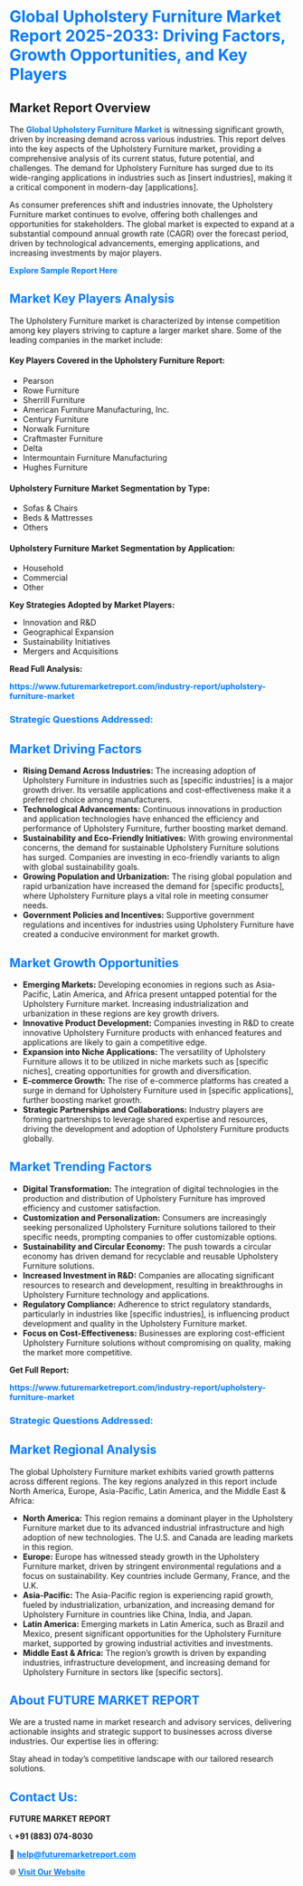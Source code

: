 <h1 style="color: #007BFF;">Global Upholstery Furniture Market Report 2025-2033: Driving Factors, Growth Opportunities, and Key Players</h1>

<section id="overview">
<h2>Market Report Overview</h2>
<p>The <a href="https://www.futuremarketreport.com/industry-report/upholstery-furniture-market" style="color: #007BFF; text-decoration: none;"><strong>Global Upholstery Furniture Market</strong></a> is witnessing significant growth, driven by increasing demand across various industries. This report delves into the key aspects of the Upholstery Furniture market, providing a comprehensive analysis of its current status, future potential, and challenges. The demand for Upholstery Furniture has surged due to its wide-ranging applications in industries such as [insert industries], making it a critical component in modern-day [applications].</p>
<p>As consumer preferences shift and industries innovate, the Upholstery Furniture market continues to evolve, offering both challenges and opportunities for stakeholders. The global market is expected to expand at a substantial compound annual growth rate (CAGR) over the forecast period, driven by technological advancements, emerging applications, and increasing investments by major players.</p>
</section>

<section id="overview">
<p><a href="https://www.futuremarketreport.com/request-sample/reportId=52620" style="color: #007BFF; text-decoration: none;"><strong>Explore Sample Report Here</strong></a></p>
</section>

<section id="key-players">
<h2 style="color: #007BFF;">Market Key Players Analysis</h2>
<p>The Upholstery Furniture market is characterized by intense competition among key players striving to capture a larger market share. Some of the leading companies in the market include:</p>
<h4>Key Players Covered in the Upholstery Furniture Report:</h4>
<ul><li>Pearson</li><li>Rowe Furniture</li><li>Sherrill Furniture</li><li>American Furniture Manufacturing, Inc.</li><li>Century Furniture</li><li>Norwalk Furniture</li><li>Craftmaster Furniture</li><li>Delta</li><li>Intermountain Furniture Manufacturing</li><li>Hughes Furniture</li></ul>
<h4>Upholstery Furniture Market Segmentation by Type:</h4>
<ul><li>Sofas &amp; Chairs</li><li>Beds &amp; Mattresses</li><li>Others</li></ul>

<h4>Upholstery Furniture Market Segmentation by Application:</h4>
<ul><li>Household</li><li>Commercial</li><li>Other</li></ul>
<p><strong>Key Strategies Adopted by Market Players:</strong></p>
<ul>
<li>Innovation and R&D</li>
<li>Geographical Expansion</li>
<li>Sustainability Initiatives</li>
<li>Mergers and Acquisitions</li>
</ul>
</section>

<section>
<p><strong>Read Full Analysis: </strong></p><a href="https://www.futuremarketreport.com/industry-report/upholstery-furniture-market" style="color: #007BFF; text-decoration: none;"><strong>https://www.futuremarketreport.com/industry-report/upholstery-furniture-market</strong></a>
<h3 style="color: #007BFF;">Strategic Questions Addressed:</h3>
</section>

<section id="driving-factors">
<h2 style="color: #007BFF;">Market Driving Factors</h2>
<ul>
<li><strong>Rising Demand Across Industries:</strong> The increasing adoption of Upholstery Furniture in industries such as [specific industries] is a major growth driver. Its versatile applications and cost-effectiveness make it a preferred choice among manufacturers.</li>
<li><strong>Technological Advancements:</strong> Continuous innovations in production and application technologies have enhanced the efficiency and performance of Upholstery Furniture, further boosting market demand.</li>
<li><strong>Sustainability and Eco-Friendly Initiatives:</strong> With growing environmental concerns, the demand for sustainable Upholstery Furniture solutions has surged. Companies are investing in eco-friendly variants to align with global sustainability goals.</li>
<li><strong>Growing Population and Urbanization:</strong> The rising global population and rapid urbanization have increased the demand for [specific products], where Upholstery Furniture plays a vital role in meeting consumer needs.</li>
<li><strong>Government Policies and Incentives:</strong> Supportive government regulations and incentives for industries using Upholstery Furniture have created a conducive environment for market growth.</li>
</ul>
</section>

<section id="growth-opportunities">
<h2 style="color: #007BFF;">Market Growth Opportunities</h2>
<ul>
<li><strong>Emerging Markets:</strong> Developing economies in regions such as Asia-Pacific, Latin America, and Africa present untapped potential for the Upholstery Furniture market. Increasing industrialization and urbanization in these regions are key growth drivers.</li>
<li><strong>Innovative Product Development:</strong> Companies investing in R&D to create innovative Upholstery Furniture products with enhanced features and applications are likely to gain a competitive edge.</li>
<li><strong>Expansion into Niche Applications:</strong> The versatility of Upholstery Furniture allows it to be utilized in niche markets such as [specific niches], creating opportunities for growth and diversification.</li>
<li><strong>E-commerce Growth:</strong> The rise of e-commerce platforms has created a surge in demand for Upholstery Furniture used in [specific applications], further boosting market growth.</li>
<li><strong>Strategic Partnerships and Collaborations:</strong> Industry players are forming partnerships to leverage shared expertise and resources, driving the development and adoption of Upholstery Furniture products globally.</li>
</ul>
</section>

<section id="trending-factors">
<h2 style="color: #007BFF;">Market Trending Factors</h2>
<ul>
<li><strong>Digital Transformation:</strong> The integration of digital technologies in the production and distribution of Upholstery Furniture has improved efficiency and customer satisfaction.</li>
<li><strong>Customization and Personalization:</strong> Consumers are increasingly seeking personalized Upholstery Furniture solutions tailored to their specific needs, prompting companies to offer customizable options.</li>
<li><strong>Sustainability and Circular Economy:</strong> The push towards a circular economy has driven demand for recyclable and reusable Upholstery Furniture solutions.</li>
<li><strong>Increased Investment in R&D:</strong> Companies are allocating significant resources to research and development, resulting in breakthroughs in Upholstery Furniture technology and applications.</li>
<li><strong>Regulatory Compliance:</strong> Adherence to strict regulatory standards, particularly in industries like [specific industries], is influencing product development and quality in the Upholstery Furniture market.</li>
<li><strong>Focus on Cost-Effectiveness:</strong> Businesses are exploring cost-efficient Upholstery Furniture solutions without compromising on quality, making the market more competitive.</li>
</ul>
</section>

<section>
<p><strong>Get Full Report: </strong></p><a href="https://www.futuremarketreport.com/industry-report/upholstery-furniture-market" style="color: #007BFF; text-decoration: none;"><strong>https://www.futuremarketreport.com/industry-report/upholstery-furniture-market</strong></a>
<h3 style="color: #007BFF;">Strategic Questions Addressed:</h3>
</section>


<section id="regional-analysis">
<h2 style="color: #007BFF;">Market Regional Analysis</h2>
<p>The global Upholstery Furniture market exhibits varied growth patterns across different regions. The key regions analyzed in this report include North America, Europe, Asia-Pacific, Latin America, and the Middle East & Africa:</p>
<ul>
<li><strong>North America:</strong> This region remains a dominant player in the Upholstery Furniture market due to its advanced industrial infrastructure and high adoption of new technologies. The U.S. and Canada are leading markets in this region.</li>
<li><strong>Europe:</strong> Europe has witnessed steady growth in the Upholstery Furniture market, driven by stringent environmental regulations and a focus on sustainability. Key countries include Germany, France, and the U.K.</li>
<li><strong>Asia-Pacific:</strong> The Asia-Pacific region is experiencing rapid growth, fueled by industrialization, urbanization, and increasing demand for Upholstery Furniture in countries like China, India, and Japan.</li>
<li><strong>Latin America:</strong> Emerging markets in Latin America, such as Brazil and Mexico, present significant opportunities for the Upholstery Furniture market, supported by growing industrial activities and investments.</li>
<li><strong>Middle East & Africa:</strong> The region’s growth is driven by expanding industries, infrastructure development, and increasing demand for Upholstery Furniture in sectors like [specific sectors].</li>
</ul>
</section>

<footer>
<h2 style="color: #007BFF;">About FUTURE MARKET REPORT</h2>
<p>We are a trusted name in market research and advisory services, delivering actionable insights and strategic support to businesses across diverse industries. Our expertise lies in offering:</p>

<p>Stay ahead in today’s competitive landscape with our tailored research solutions.</p>

<h2 style="color: #007BFF;">Contact Us:</h2>
<p><strong>FUTURE MARKET REPORT</strong></p>
<p>📞 <strong>+91 (883) 074-8030</strong></p>
<p>📧 <strong><a href="mailto:help@futuremarketreport.com" style="color: #007BFF;">help@futuremarketreport.com</a></strong></p>
<p>🌐 <strong><a href="https://www.futuremarketreport.com/" style="color: #007BFF;">Visit Our Website</a></strong></p>
</footer>